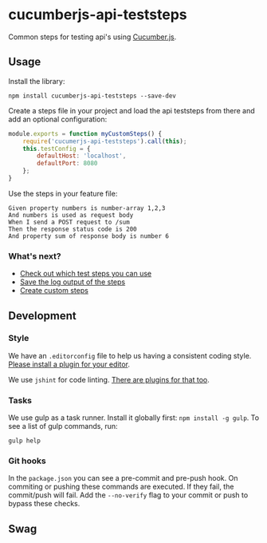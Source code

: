 # cucumberjs-api-teststeps
Common steps for testing api's using [Cucumber.js](https://github.com/cucumber/cucumber-js).

## Usage
Install the library:
```
npm install cucumberjs-api-teststeps --save-dev
```
Create a steps file in your project and load the api teststeps from there and add an optional configuration:
```js
module.exports = function myCustomSteps() {
    require('cucumerjs-api-teststeps').call(this);
    this.testConfig = {
        defaultHost: 'localhost',
        defaultPort: 8080
    };
}
```
Use the steps in your feature file:
```cucumber
Given property numbers is number-array 1,2,3
And numbers is used as request body
When I send a POST request to /sum
Then the response status code is 200
And property sum of response body is number 6
```

### What's next?
- [Check out which test steps you can use](https://github.com/icemobilelab/cucumberjs-api-teststeps/wiki/Steps)
- [Save the log output of the steps](https://github.com/icemobilelab/cucumberjs-api-teststeps/wiki/Logging)
- [Create custom steps](https://github.com/icemobilelab/cucumberjs-api-teststeps/wiki/Custom-steps)

## Development

### Style
We have an `.editorconfig` file to help us having a consistent coding style.
[Please install a plugin for your editor](http://editorconfig.org/).

We use `jshint` for code linting.
[There are plugins for that too](http://www.jshint.com/install/).

### Tasks
We use gulp as a task runner. Install it globally first: `npm install -g gulp`.
To see a list of gulp commands, run:

    gulp help

### Git hooks
In the `package.json` you can see a pre-commit and pre-push hook.
On commiting or pushing these commands are executed.
If they fail, the commit/push will fail.
Add the `--no-verify` flag to your commit or push to bypass these checks.

## Swag

